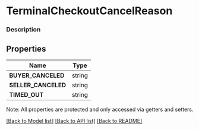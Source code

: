 # TerminalCheckoutCancelReason

### Description



## Properties
Name | Type
------------ | -------------
**BUYER_CANCELED** | string
**SELLER_CANCELED** | string
**TIMED_OUT** | string

Note: All properties are protected and only accessed via getters and setters.

[[Back to Model list]](../../README.md#documentation-for-models) [[Back to API list]](../../README.md#documentation-for-api-endpoints) [[Back to README]](../../README.md)

